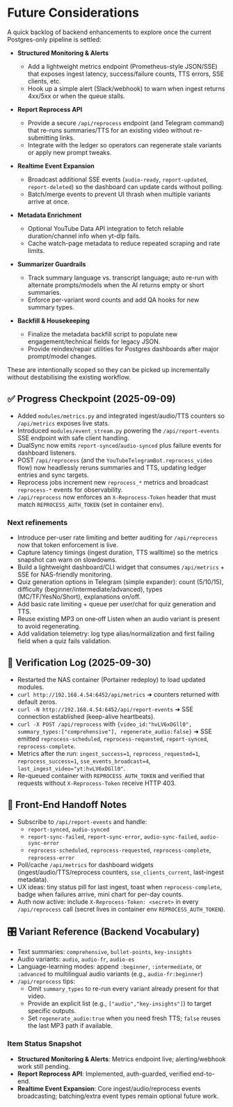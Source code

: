 # Future Considerations

A quick backlog of backend enhancements to explore once the current Postgres-only pipeline is settled:

- **Structured Monitoring & Alerts**
  - Add a lightweight metrics endpoint (Prometheus-style JSON/SSE) that exposes ingest latency, success/failure counts, TTS errors, SSE clients, etc.
  - Hook up a simple alert (Slack/webhook) to warn when ingest returns 4xx/5xx or when the queue stalls.

- **Report Reprocess API**
  - Provide a secure `/api/reprocess` endpoint (and Telegram command) that re-runs summaries/TTS for an existing video without re-submitting links.
  - Integrate with the ledger so operators can regenerate stale variants or apply new prompt tweaks.

- **Realtime Event Expansion**
  - Broadcast additional SSE events (`audio-ready`, `report-updated`, `report-deleted`) so the dashboard can update cards without polling.
  - Batch/merge events to prevent UI thrash when multiple variants arrive at once.

- **Metadata Enrichment**
  - Optional YouTube Data API integration to fetch reliable duration/channel info when yt-dlp fails.
  - Cache watch-page metadata to reduce repeated scraping and rate limits.

- **Summarizer Guardrails**
  - Track summary language vs. transcript language; auto re-run with alternate prompts/models when the AI returns empty or short summaries.
  - Enforce per-variant word counts and add QA hooks for new summary types.

- **Backfill & Housekeeping**
  - Finalize the metadata backfill script to populate new engagement/technical fields for legacy JSON.
  - Provide reindex/repair utilities for Postgres dashboards after major prompt/model changes.

These are intentionally scoped so they can be picked up incrementally without destabilising the existing workflow.

## ✅ Progress Checkpoint (2025-09-09)
- Added `modules/metrics.py` and integrated ingest/audio/TTS counters so `/api/metrics` exposes live stats.
- Introduced `modules/event_stream.py` powering the `/api/report-events` SSE endpoint with safe client handling.
- DualSync now emits `report-synced`/`audio-synced` plus failure events for dashboard listeners.
- POST `/api/reprocess` (and the `YouTubeTelegramBot.reprocess_video` flow) now headlessly reruns summaries and TTS, updating ledger entries and sync targets.
- Reprocess jobs increment new `reprocess_*` metrics and broadcast `reprocess-*` events for observability.
- `/api/reprocess` now enforces an `X-Reprocess-Token` header that must match `REPROCESS_AUTH_TOKEN` (set in container env).

### Next refinements
- Introduce per-user rate limiting and better auditing for `/api/reprocess` now that token enforcement is live.
- Capture latency timings (ingest duration, TTS walltime) so the metrics snapshot can warn on slowdowns.
- Build a lightweight dashboard/CLI widget that consumes `/api/metrics` + SSE for NAS-friendly monitoring.
- Quiz generation options in Telegram (simple expander): count (5/10/15), difficulty (beginner/intermediate/advanced), types (MC/TF/YesNo/Short), explanations on/off.
- Add basic rate limiting + queue per user/chat for quiz generation and TTS.
- Reuse existing MP3 on one‑off Listen when an audio variant is present to avoid regenerating.
- Add validation telemetry: log type alias/normalization and first failing field when a quiz fails validation.

## 🧪 Verification Log (2025-09-30)
- Restarted the NAS container (Portainer redeploy) to load updated modules.
- `curl http://192.168.4.54:6452/api/metrics` ➜ counters returned with default zeros.
- `curl -N http://192.168.4.54:6452/api/report-events` ➜ SSE connection established (keep-alive heartbeats).
- `curl -X POST /api/reprocess` with `{video_id:"hvLV6xDGll0", summary_types:["comprehensive"], regenerate_audio:false}` ➜ SSE emitted `reprocess-scheduled`, `reprocess-requested`, `report-synced`, `reprocess-complete`.
- Metrics after the run: `ingest_success=1`, `reprocess_requested=1`, `reprocess_success=1`, `sse_events_broadcast=4`, `last_ingest_video="yt:hvLV6xDGll0"`.
- Re-queued container with `REPROCESS_AUTH_TOKEN` and verified that requests without `X-Reprocess-Token` receive HTTP 403.

## 🔗 Front-End Handoff Notes
- Subscribe to `/api/report-events` and handle:
  - `report-synced`, `audio-synced`
  - `report-sync-failed`, `report-sync-error`, `audio-sync-failed`, `audio-sync-error`
  - `reprocess-scheduled`, `reprocess-requested`, `reprocess-complete`, `reprocess-error`
- Poll/cache `/api/metrics` for dashboard widgets (ingest/audio/TTS/reprocess counters, `sse_clients_current`, last-ingest metadata).
- UX ideas: tiny status pill for last ingest, toast when `reprocess-complete`, badge when failures arrive, mini chart for per-day counts.
- Auth now active: include `X-Reprocess-Token: <secret>` in every `/api/reprocess` call (secret lives in container env `REPROCESS_AUTH_TOKEN`).

## 🎛️ Variant Reference (Backend Vocabulary)
- Text summaries: `comprehensive`, `bullet-points`, `key-insights`
- Audio variants: `audio`, `audio-fr`, `audio-es`
- Language-learning modes: append `:beginner`, `:intermediate`, or `:advanced` to multilingual audio variants (e.g., `audio-fr:beginner`)
- `/api/reprocess` tips:
  - Omit `summary_types` to re-run every variant already present for that video.
  - Provide an explicit list (e.g., `["audio","key-insights"]`) to target specific outputs.
  - Set `regenerate_audio:true` when you need fresh TTS; `false` reuses the last MP3 path if available.

### Item Status Snapshot
- **Structured Monitoring & Alerts**: Metrics endpoint live; alerting/webhook work still pending.
- **Report Reprocess API**: Implemented, auth-guarded, verified end-to-end.
- **Realtime Event Expansion**: Core ingest/audio/reprocess events broadcasting; batching/extra event types remain optional future work.
